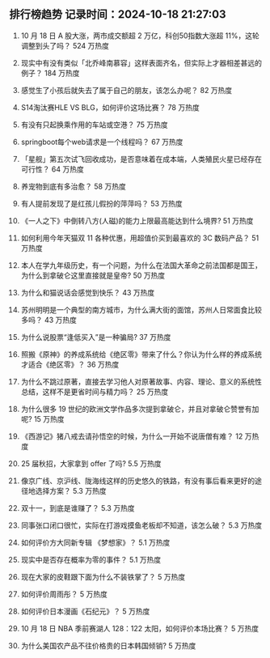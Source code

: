 
## 排行榜趋势 记录时间：2024-10-18 21:27:03
  
  1. 10 月 18 日 A 股大涨，两市成交额超 2 万亿，科创50指数大涨超 11%，这轮调整到头了吗？ 524 万热度
    
  2. 现实中有没有类似「北乔峰南慕容」这样表面齐名，但实际上才器相差甚远的例子？ 184 万热度
    
  3. 感觉生了小孩后就失去了属于自己的朋友，该怎么办呢？ 82 万热度
    
  4. S14淘汰赛HLE VS BLG，如何评价这场比赛？ 78 万热度
    
  5. 有没有只起换乘作用的车站或空港？ 75 万热度
    
  6. springboot每个web请求是一个线程吗？ 67 万热度
    
  7. 「星舰」第五次试飞回收成功，是否意味着在成本端，人类殖民火星已经存在可行性？ 64 万热度
    
  8. 养宠物到底有多治愈？ 58 万热度
    
  9. 有人提前发现了是红孩儿假扮的萍萍吗？ 53 万热度
    
  10. 《一人之下》中倒转八方(人磁)的能力上限最高能达到什么境界? 51 万热度
    
  11. 如何利用今年天猫双 11 各种优惠，用超值价买到最喜欢的 3C 数码产品？ 51 万热度
    
  12. 本人在学九年级历史，有一个问题，为什么在法国大革命之前法国都是国王，为什么到拿破仑这里直接就是皇帝? 50 万热度
    
  13. 为什么和猫说话会感觉到快乐？ 43 万热度
    
  14. 苏州明明是一个典型的南方城市，为什么满大街的面馆，苏州人日常面食比较多吗？ 43 万热度
    
  15. 为什么说股票“逢低买入”是一种骗局? 37 万热度
    
  16. 照搬《原神》的养成系统给《绝区零》带来了什么？你认为什么样的养成系统才适合《绝区零》？ 36 万热度
    
  17. 为什么不跳过原著，直接去学习他人对原著故事、内容、理论、意义的系统性总结，这样不是更省时间与精力吗？ 25 万热度
    
  18. 为什么很多 19 世纪的欧洲文学作品多次提到拿破仑，并且对拿破仑赞誉有加呢? 15 万热度
    
  19. 《西游记》猪八戒去请孙悟空的时候，为什么一开始不说唐僧有难？ 12 万热度
    
  20. 25 届秋招，大家拿到 offer 了吗? 5.5 万热度
    
  21. 像京广线、京沪线、陇海线这样的历史悠久的铁路，有没有事后看来更好的途径地选择方案？ 5.3 万热度
    
  22. 双十一，到底是谁赚了？ 5.3 万热度
    
  23. 同事张口闭口很忙，实际在打游戏摸鱼老板却不知道，该怎么破？ 5.3 万热度
    
  24. 如何评价方大同新专辑 《梦想家》？ 5.1 万热度
    
  25. 现实中是否存在概率为零的事件？ 5.1 万热度
    
  26. 现在大家的皮鞋跟下面为什么不装铁掌了？ 5 万热度
    
  27. 如何评价周雨彤？ 5 万热度
    
  28. 如何评价日本漫画《石纪元》？ 5 万热度
    
  29. 10 月 18 日 NBA 季前赛湖人 128：122 太阳，如何评价本场比赛？ 5 万热度
    
  30. 为什么美国农产品不往价格贵的日本韩国倾销? 5 万热度
    